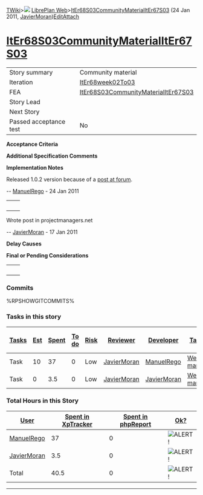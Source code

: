 [TWiki](Main_WebHome)&gt;![](/twiki/pub/TWiki/TWikiDocGraphics/web-bg-small.gif) [LibrePlan Web](LibrePlan_WebHome)&gt;[ItEr68S03CommunityMaterialItEr67S03](LibrePlan_ItEr68S03CommunityMaterialItEr67S03 "Topic revision: 4 (24 Jan 2011 - 10:27:22)") (24 Jan 2011, [JavierMoran](Main_JavierMoran))[Edit](LibrePlan_ItEr68S03CommunityMaterialItEr67S03?t=1520343652 "Edit this topic text")[Attach](/twiki/bin/attach/LibrePlan/ItEr68S03CommunityMaterialItEr67S03 "Attach an image or document to this topic")  

 [ItEr68S03CommunityMaterialItEr67S03](LibrePlan_ItEr68S03CommunityMaterialItEr67S03)
=====================================================================================

|                        |                                                                                      |
|------------------------|--------------------------------------------------------------------------------------|
| Story summary          | Community material                                                                   |
| Iteration              | [ItEr68week02To03](LibrePlan_ItEr68week02To03)                                       |
| FEA                    | [ItEr68S03CommunityMaterialItEr67S03](LibrePlan_ItEr68S03CommunityMaterialItEr67S03) |
| Story Lead             |                                                                                      |
| Next Story             |                                                                                      |
| Passed acceptance test | No                                                                                   |

**Acceptance Criteria**

**Additional Specification Comments**

**Implementation Notes**

Released 1.0.2 version because of a [post at forum](http://sourceforge.net/projects/navalplan/forums/forum/1085571/topic/4064159).

-- [ManuelRego](Main_ManuelRego) - 24 Jan 2011

|     |     |
|-----|-----|
|     |     |

Wrote post in projectmanagers.net

-- [JavierMoran](Main_JavierMoran) - 17 Jan 2011

**Delay Causes**

**Final or Pending Considerations**

|     |     |
|-----|-----|
|     |     |

###  Commits

%RPSHOWGITCOMMITS%

###  Tasks in this story

| [Tasks](LibrePlan_ItEr68S03CommunityMaterialItEr67S03?sortcol=0;table=2;up=0#sorted_table "Sort by this column") | [Est](LibrePlan_ItEr68S03CommunityMaterialItEr67S03?sortcol=1;table=2;up=0#sorted_table "Sort by this column") | [Spent](LibrePlan_ItEr68S03CommunityMaterialItEr67S03?sortcol=2;table=2;up=0#sorted_table "Sort by this column") | [To do](LibrePlan_ItEr68S03CommunityMaterialItEr67S03?sortcol=3;table=2;up=0#sorted_table "Sort by this column") | [Risk](LibrePlan_ItEr68S03CommunityMaterialItEr67S03?sortcol=4;table=2;up=0#sorted_table "Sort by this column") | [Reviewer](LibrePlan_ItEr68S03CommunityMaterialItEr67S03?sortcol=5;table=2;up=0#sorted_table "Sort by this column") | [Developer](LibrePlan_ItEr68S03CommunityMaterialItEr67S03?sortcol=6;table=2;up=0#sorted_table "Sort by this column") | [Task Name](LibrePlan_ItEr68S03CommunityMaterialItEr67S03?sortcol=7;table=2;up=0#sorted_table "Sort by this column") | [Start Date](LibrePlan_ItEr68S03CommunityMaterialItEr67S03?sortcol=8;table=2;up=0#sorted_table "Sort by this column") | [Est End Date](LibrePlan_ItEr68S03CommunityMaterialItEr67S03?sortcol=9;table=2;up=0#sorted_table "Sort by this column") | [End Date](LibrePlan_ItEr68S03CommunityMaterialItEr67S03?sortcol=10;table=2;up=0#sorted_table "Sort by this column") |
|------------------------------------------------------------------------------------------------------------------|----------------------------------------------------------------------------------------------------------------|------------------------------------------------------------------------------------------------------------------|------------------------------------------------------------------------------------------------------------------|-----------------------------------------------------------------------------------------------------------------|---------------------------------------------------------------------------------------------------------------------|----------------------------------------------------------------------------------------------------------------------|----------------------------------------------------------------------------------------------------------------------|-----------------------------------------------------------------------------------------------------------------------|-------------------------------------------------------------------------------------------------------------------------|----------------------------------------------------------------------------------------------------------------------|
| Task                                                                                                             | 10                                                                                                             | 37                                                                                                               | 0                                                                                                                | Low                                                                                                             | [JavierMoran](Main_JavierMoran)                                                                                     | [ManuelRego](Main_ManuelRego)                                                                                        | [Web project management](LibrePlan_AnA06S01CommnityMaterial#TasK2)                                                   |                                                                                                                       |                                                                                                                         |                                                                                                                      |
| Task                                                                                                             | 0                                                                                                              | 3.5                                                                                                              | 0                                                                                                                | Low                                                                                                             | [JavierMoran](Main_JavierMoran)                                                                                     | [JavierMoran](Main_JavierMoran)                                                                                      | [Web project management](LibrePlan_AnA06S01CommnityMaterial#TasK2)                                                   |                                                                                                                       |                                                                                                                         |                                                                                                                      |

###  Total Hours in this Story

| [User](LibrePlan_ItEr68S03CommunityMaterialItEr67S03?sortcol=0;table=3;up=0#sorted_table "Sort by this column") | [Spent in XpTracker](LibrePlan_ItEr68S03CommunityMaterialItEr67S03?sortcol=1;table=3;up=0#sorted_table "Sort by this column") | [Spent in phpReport](LibrePlan_ItEr68S03CommunityMaterialItEr67S03?sortcol=2;table=3;up=0#sorted_table "Sort by this column") | [Ok?](LibrePlan_ItEr68S03CommunityMaterialItEr67S03?sortcol=3;table=3;up=0#sorted_table "Sort by this column") |
|-----------------------------------------------------------------------------------------------------------------|-------------------------------------------------------------------------------------------------------------------------------|-------------------------------------------------------------------------------------------------------------------------------|----------------------------------------------------------------------------------------------------------------|
| [ManuelRego](Main_ManuelRego)                                                                                   | 37                                                                                                                            | 0                                                                                                                             | ![ALERT!](/twiki/pub/TWiki/TWikiDocGraphics/warning.gif "ALERT!")                                              |
| [JavierMoran](Main_JavierMoran)                                                                                 | 3.5                                                                                                                           | 0                                                                                                                             | ![ALERT!](/twiki/pub/TWiki/TWikiDocGraphics/warning.gif "ALERT!")                                              |
| Total                                                                                                           | 40.5                                                                                                                          | 0                                                                                                                             | ![ALERT!](/twiki/pub/TWiki/TWikiDocGraphics/warning.gif "ALERT!")                                              |

------------------------------------------------------------------------
